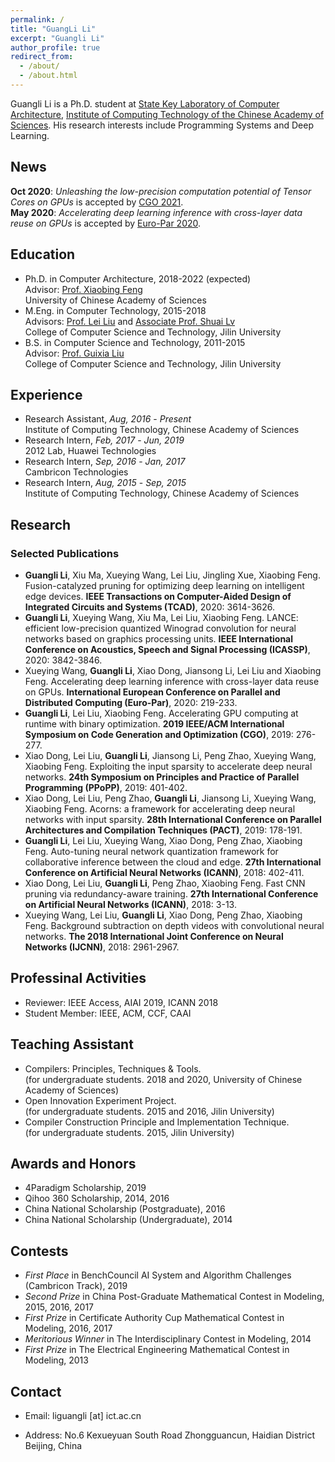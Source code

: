 ```yaml
---
permalink: /
title: "GuangLi Li"
excerpt: "Guangli Li"
author_profile: true
redirect_from: 
  - /about/
  - /about.html
---
```


Guangli Li is a Ph.D. student at [State Key Laboratory of Computer Architecture][5], [Institute of Computing Technology of the Chinese Academy of Sciences][4]. His research interests include Programming Systems and Deep Learning.

## News  
**Oct 2020**: *Unleashing the low-precision computation potential of Tensor Cores on GPUs* is accepted by [CGO 2021][103].  
**May 2020**: *Accelerating deep learning inference with cross-layer data reuse on GPUs* is accepted by [Euro-Par 2020][102].  

## Education
* Ph.D. in Computer Architecture, 2018-2022 (expected)  
  Advisor: [Prof. Xiaobing Feng][3]  
  University of Chinese Academy of Sciences
* M.Eng. in Computer Technology, 2015-2018  
  Advisors: [Prof. Lei Liu][1] and [Associate Prof. Shuai Lv][2]  
  College of Computer Science and Technology, Jilin University  
* B.S. in Computer Science and Technology, 2011-2015  
  Advisor: [Prof. Guixia Liu][6]  
  College of Computer Science and Technology, Jilin University  

## Experience
- Research Assistant, *Aug, 2016* - *Present*  
  Institute of Computing Technology, Chinese Academy of Sciences
- Research Intern, *Feb, 2017* - *Jun, 2019*    
  2012 Lab, Huawei Technologies
- Research Intern, *Sep, 2016* - *Jan, 2017*  
  Cambricon Technologies
- Research Intern, *Aug, 2015* - *Sep, 2015*  
  Institute of Computing Technology, Chinese Academy of Sciences

## Research

### Selected Publications
* **Guangli Li**, Xiu Ma, Xueying Wang, Lei Liu, Jingling Xue, Xiaobing Feng. Fusion-catalyzed pruning for optimizing deep learning on intelligent edge devices. **IEEE Transactions on Computer-Aided Design of Integrated Circuits and Systems (TCAD)**, 2020: 3614-3626.  
* **Guangli Li**, Xueying Wang, Xiu Ma, Lei Liu, Xiaobing Feng. LANCE: efficient low-precision quantized Winograd convolution for neural networks based on graphics processing units. **IEEE International Conference on Acoustics, Speech and Signal Processing (ICASSP)**, 2020: 3842-3846.
* Xueying Wang, **Guangli Li**, Xiao Dong, Jiansong Li, Lei Liu and Xiaobing Feng. Accelerating deep learning inference with cross-layer data reuse on GPUs. **International European Conference on Parallel and Distributed Computing (Euro-Par)**, 2020: 219-233.
* **Guangli Li**, Lei Liu, Xiaobing Feng. Accelerating GPU computing at runtime with binary optimization. **2019 IEEE/ACM International Symposium on Code Generation and Optimization (CGO)**, 2019: 276-277.
* Xiao Dong, Lei Liu, **Guangli Li**, Jiansong Li, Peng Zhao, Xueying Wang, Xiaobing Feng. Exploiting the input sparsity to accelerate deep neural networks. **24th Symposium on Principles and Practice of Parallel Programming (PPoPP)**, 2019: 401-402.
* Xiao Dong, Lei Liu, Peng Zhao, **Guangli Li**, Jiansong Li, Xueying Wang, Xiaobing Feng. Acorns: a framework for accelerating deep neural networks with input sparsity. **28th International Conference on Parallel Architectures and Compilation Techniques (PACT)**, 2019: 178-191.
* **Guangli Li**, Lei Liu, Xueying Wang, Xiao Dong, Peng Zhao, Xiaobing Feng. Auto-tuning neural network quantization framework for collaborative inference between the cloud and edge. **27th International Conference on Artificial Neural Networks (ICANN)**, 2018: 402-411.
* Xiao Dong, Lei Liu, **Guangli Li**, Peng Zhao, Xiaobing Feng. Fast CNN pruning via redundancy-aware training. **27th International Conference on Artificial Neural Networks (ICANN)**, 2018: 3-13.
* Xueying Wang, Lei Liu, **Guangli Li**, Xiao Dong, Peng Zhao, Xiaobing Feng. Background subtraction on depth videos with convolutional neural networks. **The 2018 International Joint Conference on Neural Networks (IJCNN)**, 2018: 2961-2967.

## Professinal Activities
* Reviewer: IEEE Access, AIAI 2019, ICANN 2018 
* Student Member: IEEE, ACM, CCF, CAAI

## Teaching Assistant
* Compilers: Principles, Techniques & Tools.   
  (for undergraduate students. 2018 and 2020, University of Chinese Academy of Sciences)
* Open Innovation Experiment Project.   
  (for undergraduate students. 2015 and 2016, Jilin University)
* Compiler Construction Principle and Implementation Technique.   
  (for undergraduate students. 2015, Jilin University)

## Awards and Honors
* 4Paradigm Scholarship, 2019
* Qihoo 360 Scholarship, 2014, 2016
* China National Scholarship (Postgraduate), 2016
* China National Scholarship (Undergraduate), 2014

## Contests
* *First Place* in BenchCouncil AI System and Algorithm Challenges (Cambricon Track), 2019 
* *Second Prize* in China Post-Graduate Mathematical Contest in Modeling, 2015, 2016, 2017
* *First Prize* in Certificate Authority Cup Mathematical Contest in Modeling, 2016, 2017
* *Meritorious Winner* in The Interdisciplinary Contest in Modeling, 2014
* *First Prize* in The Electrical Engineering Mathematical Contest in Modeling, 2013

## Contact
* Email: liguangli [at] ict.ac.cn
* Address: No.6 Kexueyuan South Road Zhongguancun, Haidian District Beijing, China

  [1]:http://ccst.jlu.edu.cn/info/1026/2144.htm
  [2]:http://ccst.jlu.edu.cn/info/1313/10523.htm
  [3]:http://people.ucas.ac.cn/~fengxiaobing
  [4]:http://www.ict.ac.cn/
  [5]:http://www.carch.ac.cn/
  [6]:http://ccst.jlu.edu.cn/info/1026/2150.htm
  [101]:http://www.benchcouncil.org/bench19/index.html
  [102]:https://2020.euro-par.org/
  [103]:https://conf.researchr.org/home/cgo-2021

